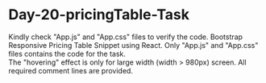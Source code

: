 # Day-20-pricingTable-Task
Kindly check "App.js" and "App.css" files to verify the code. 
Bootstrap Responsive Pricing Table Snippet using React. 
Only "App.js" and "App.css" files contains the code for the task.  
The "hovering" effect is only for large width (width > 980px) screen. 
All required comment lines are provided. 

